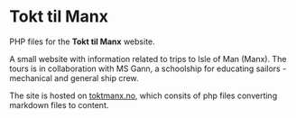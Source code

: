 # Tokt til Manx

PHP files for the **Tokt til Manx** website. 

A small website with information related to trips to Isle of Man (Manx).
The tours is in collaboration with MS Gann, a schoolship for educating sailors - mechanical and general ship crew.

The site is hosted on [toktmanx.no](https://toktmanx.no), which consits of php files converting markdown files to content.
